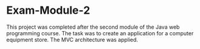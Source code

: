 # Exam-Module-2
This project was completed after the second module of the Java web programming course. The task was to create an application for a computer equipment store. The MVC architecture was applied.
